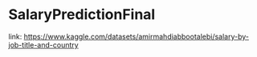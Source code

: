 # SalaryPredictionFinal

  link: https://www.kaggle.com/datasets/amirmahdiabbootalebi/salary-by-job-title-and-country
  
